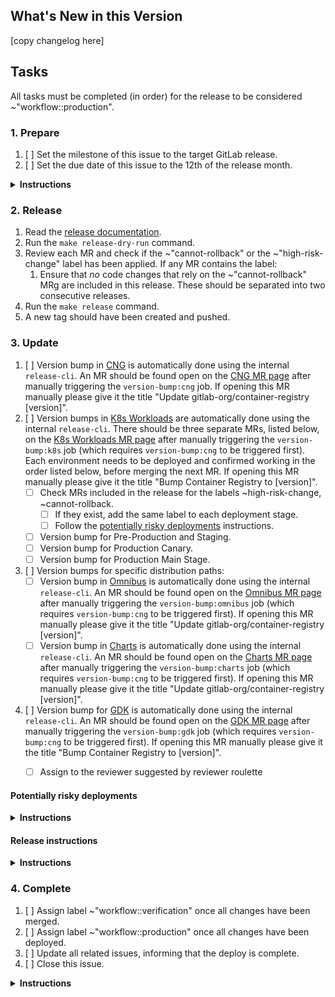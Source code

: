 <!--
Please use the following format for the issue title:

Release Version vX.Y.Z-gitlab

Example:

Release Version v2.7.7-gitlab
-->

## What's New in this Version

<!--
* Copy the changelog description from https://gitlab.com/gitlab-org/container-registry/-/blob/master/CHANGELOG.md that corresponds to this release, adjusting the headers to `###` for the version diff and `####` for the change categories.

Example:

### [3.43.0](https://gitlab.com/gitlab-org/container-registry/compare/v3.42.0-gitlab...v3.43.0-gitlab) (2022-05-20)


#### Bug Fixes

* gracefully handle missing manifest revisions during imports ([bc7c43f](https://gitlab.com/gitlab-org/container-registry/commit/bc7c43f30d8aba8f2edf2ca741b366614d9234c3))


#### Features

* add ability to check/log whether FIPS crypto has been enabled ([1ac2454](https://gitlab.com/gitlab-org/container-registry/commit/1ac2454ac9dc7eeca5d9b555e0f1e6830fa66439))
* add support for additional gardener media types ([10153f8](https://gitlab.com/gitlab-org/container-registry/commit/10153f8df9a147806084aaff0f95a9d9536bbbe5))
-->

[copy changelog here]

## Tasks

All tasks must be completed (in order) for the release to be considered ~"workflow::production".

### 1. Prepare

1. [ ] Set the milestone of this issue to the target GitLab release.
1. [ ] Set the due date of this issue to the 12th of the release month.

<details>
<summary><b>Instructions</b></summary>
The due date is set to the 12th of each month to create a buffer of 5 days before the merge deadline on the 17th. See [Product Development Timeline](https://about.gitlab.com/handbook/engineering/workflow/#product-development-timeline) for more information about the GitLab release timings.
</details>

### 2. Release

1. Read the [release documentation](https://gitlab.com/gitlab-org/container-registry/-/tree/master/docs-gitlab#releases).
1. Run the `make release-dry-run` command.
1. Review each MR and check if the ~"cannot-rollback" or the ~"high-risk-change" label has been applied. If any MR contains the label:
   1. Ensure that _no_ code changes that rely on the ~"cannot-rollback" MRg are included in this release. These should be separated into two consecutive releases.
1. Run the `make release` command.
1. A new tag should have been created and pushed.


### 3. Update

1. [ ] Version bump in [CNG](https://gitlab.com/gitlab-org/build/CNG) is automatically done using the internal `release-cli`. An MR should be found open on the [CNG MR page](https://gitlab.com/gitlab-org/build/CNG/-/merge_requests) after manually triggering the `version-bump:cng` job. If opening this MR manually please give it the title "Update gitlab-org/container-registry [version]".
1. [ ] Version bumps in [K8s Workloads](https://gitlab.com/gitlab-com/gl-infra/k8s-workloads/gitlab-com) are automatically done using the internal `release-cli`. There should be three separate MRs, listed below, on the [K8s Workloads MR page](https://gitlab.com/gitlab-com/gl-infra/k8s-workloads/gitlab-com/-/merge_requests) after manually triggering the `version-bump:k8s` job (which requires `version-bump:cng` to be triggered first). Each environment needs to be deployed and confirmed working in the order listed below, before merging the next MR. If opening this MR manually please give it the title "Bump Container Registry to [version]".
    - [ ] Check MRs included in the release for the labels ~high-risk-change, ~cannot-rollback.
       - [ ] If they exist, add the same label to each deployment stage.
       - [ ] Follow the [potentially risky deployments](#potentially-risky-deployments) instructions.
    - [ ] Version bump for Pre-Production and Staging.
    - [ ] Version bump for Production Canary.
    - [ ] Version bump for Production Main Stage.
1. [ ] Version bumps for specific distribution paths:
   - [ ] Version bump in [Omnibus](https://gitlab.com/gitlab-org/omnibus-gitlab) is automatically done using the internal `release-cli`. An MR should be found open on the [Omnibus MR page](https://gitlab.com/gitlab-org/omnibus-gitlab/-/merge_requests) after manually triggering the `version-bump:omnibus` job (which requires `version-bump:cng` to be triggered first). If opening this MR manually please give it the title "Update gitlab-org/container-registry [version]".
   - [ ] Version bump in [Charts](https://gitlab.com/gitlab-org/charts) is automatically done using the internal `release-cli`. An MR should be found open on the [Charts MR page](https://gitlab.com/groups/gitlab-org/charts/-/merge_requests) after manually triggering the `version-bump:charts` job (which requires `version-bump:cng` to be triggered first). If opening this MR manually please give it the title "Update gitlab-org/container-registry [version]".
1. [ ] Version bump for [GDK](https://gitlab.com/gitlab-org/gitlab-development-kit) is automatically done using the internal `release-cli`. An MR should be found open on the [GDK MR page](https://gitlab.com/gitlab-org/gitlab-development-kit/-/merge_requests) after manually triggering the `version-bump:gdk` job (which requires `version-bump:cng` to be triggered first). If opening this MR manually please give it the title "Bump Container Registry to [version]".
   - [ ] Assign to the reviewer suggested by reviewer roulette


#### Potentially risky deployments

<details>
<summary><b>Instructions</b></summary>

1. Add the following instructions to each deployment MR.

   - [ ] Version bump for Pre-Production and Staging.
       - [ ] Check the [`#qa-staging` Slack channel](https://gitlab.slack.com/archives/CBS3YKMGD) for `staging end-to-end tests passed!`. Make sure the corresponding pipeline started _after_ the registry deployment completed. Otherwise, wait for the next one.
     - [ ] Check [logs](https://nonprod-log.gitlab.net/goto/f3fbccdb9dea6805ff5bbf1e0144a04e) for errors.
     - [ ] Check [metrics dashboard](https://dashboards.gitlab.net/d/registry-main/registry-overview?orgId=1&var-PROMETHEUS_DS=Global&var-environment=gstg&var-stage=main).
   - [ ] Version bump for Production Canary.
      - [ ] Check the [`#qa-production` Slack channel](https://gitlab.slack.com/archives/CCNNKFP8B) for `canary end-to-end tests passed!`.
      - [ ] Check [logs](https://log.gprd.gitlab.net/goto/9a66e350-fea0-11ed-a017-0d32180b1390) for errors (`json.stage: cny`).
     - [ ] Check [metrics dashboard](https://dashboards.gitlab.net/d/registry-main/registry-overview?orgId=1&var-PROMETHEUS_DS=Global&var-environment=gprd&var-stage=cny).
   - [ ] Version bump for Production Main Stage.
     - [ ] Check the [`#qa-production` Slack channel](https://gitlab.slack.com/archives/CCNNKFP8B) for `production end-to-end tests passed!`. Make sure the corresponding pipeline started _after_ the registry deployment completed. Otherwise, wait for the next one.
     - [ ] Check [logs](https://log.gprd.gitlab.net/goto/7dc6f73d5dd4cc4bebcd4af3b767cae4) for errors.
     - [ ] Check [metrics dashboard](https://dashboards.gitlab.net/d/registry-main/registry-overview?orgId=1&var-PROMETHEUS_DS=Global&var-environment=gprd&var-stage=main).

2. Let the assignee SRE know about these changes.

</details>

#### Release instructions

<details>
<summary><b>Instructions</b></summary>

Bump the Container Registry version used in [CNG](https://gitlab.com/gitlab-org/build/CNG), [Omnibus](https://gitlab.com/gitlab-org/omnibus-gitlab), [Charts](https://gitlab.com/gitlab-org/charts) and [K8s Workloads](https://gitlab.com/gitlab-com/gl-infra/k8s-workloads/gitlab-com) by manually triggering these on the `release` job.

The CNG image is the pre-requisite for the remaining version bumps which may be merged independently from each other. Only CNG and K8s Workloads version bumps are required for a GitLab.com deployment. The deployment is then completed as documented [here](https://gitlab.com/gitlab-com/gl-infra/k8s-workloads/gitlab-com/-/blob/master/DEPLOYMENT.md). Charts and Omnibus version bumps are required for self-managed releases.

Please mark parent tasks as completed once the corresponding merge requests are merged.

Version bump merge requests should appear automatically in the `Related merge requests` section of this issue.

Note: According to the [Distribution Team Merge Request Handling](https://about.gitlab.com/handbook/engineering/development/enablement/distribution/merge_requests.html#assigning-merge-requests) documentation, we should not assign merge requests to an individual.

#### Merge Request Template

For consistency when updating manually, please use the following template for these merge requests:

##### Branch Name

`bump-container-registry-vX-Y-Z-gitlab`

##### Commit Message

```
Bump Container Registry to vX.Y.Z-gitlab

Changelog: changed
```

##### Title

`Bump Container Registry to vX.Y.Z-gitlab`

##### Description

Repeat the version subsection for multiple versions. As an example, to bump to v2.7.7 in a project where the current version is v2.7.5, create an entry for v2.7.6 and v2.7.7.

```md
## vX.Y.Z-gitlab

[Changelog](https://gitlab.com/gitlab-org/container-registry/blob/release/X.Y-gitlab/CHANGELOG.md#vXYZ-gitlab-YYYY-MM-DD)

Related to <!-- link to this release issue -->.
```

</details>

### 4. Complete

1. [ ] Assign label ~"workflow::verification" once all changes have been merged.
1. [ ] Assign label ~"workflow::production" once all changes have been deployed.
1. [ ] Update all related issues, informing that the deploy is complete.
1. [ ] Close this issue.

<details>
<summary><b>Instructions</b></summary>
To see the version deployed in each environment, look at the [Grafana Container Registry dashboard](https://dashboards.gitlab.net/d/registry-pod/registry-pod-info?orgId=1):

![image](/uploads/3fd5b4902472f6cdcc56b9c2d333472f/image.png)

/label ~"devops::package" ~"group::container registry" ~"Category:Container Registry" ~golang ~"workflow::in dev" ~"type::maintenance" ~"maintenance::release"

</details>
